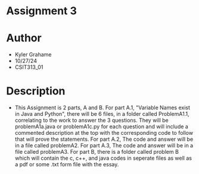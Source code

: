 # Assignment 3

# Author
- Kyler Grahame
- 10/27/24
- CSIT313_01

# Description 
- This Assignment is 2 parts, A and B. For part A.1, "Variable Names exist in Java and Python", there will be 6 files, in a folder called ProblemA1.1, correlating to the work to answer the 3 questions. They will be problemA1a.java or problemA1c.py for each question and will include a commented description at the top with the corresponding code to follow that will prove the statements. For part A.2, The code and answer will be in a file called problemA2. For part A.3, The code and answer will be in a file called problemA3. For part B, there is a folder called problem B which will contain the c, c++, and java codes in seperate files as well as a pdf or some .txt form file with the essay.